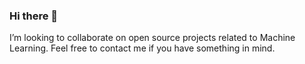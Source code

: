### Hi there 👋

I’m looking to collaborate on open source projects related to Machine Learning. Feel free to contact me if you have something in mind. 
